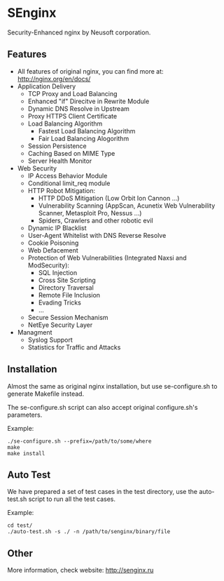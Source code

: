 SEnginx
=======
Security-Enhanced nginx by Neusoft corporation. 

Features
--------
* All features of original nginx, you can find more at: http://nginx.org/en/docs/
* Application Delivery
    * TCP Proxy and Load Balancing
    * Enhanced "if" Direcitve in Rewrite Module
    * Dynamic DNS Resolve in Upstream
    * Proxy HTTPS Client Certificate
    * Load Balancing Algorithm
        * Fastest Load Balancing Algorithm
        * Fair Load Balancing Alogorithm
    * Session Persistence
    * Caching Based on MIME Type
    * Server Health Monitor
* Web Security
    * IP Access Behavior Module
    * Conditional limit_req module
    * HTTP Robot Mitigation:
        * HTTP DDoS Mitigation (Low Orbit Ion Cannon ...)
        * Vulnerability Scanning (AppScan, Acunetix Web Vulnerability Scanner, Metasploit Pro, Nessus ...)
        * Spiders, Crawlers and other robotic evil
    * Dynamic IP Blacklist
    * User-Agent Whitelist with DNS Reverse Resolve
    * Cookie Poisoning
    * Web Defacement
    * Protection of Web Vulnerabilities (Integrated Naxsi and ModSecurity):
        * SQL Injection
        * Cross Site Scripting
        * Directory Traversal
        * Remote File Inclusion
        * Evading Tricks
        * ...
    * Secure Session Mechanism
    * NetEye Security Layer
* Managment
    * Syslog Support
    * Statistics for Traffic and Attacks

Installation
------------
Almost the same as original nginx installation, but use se-configure.sh to generate Makefile instead.

The se-configure.sh script can also accept original configure.sh's parameters.

Example:

    ./se-configure.sh --prefix=/path/to/some/where
    make
    make install


Auto Test
---------
We have prepared a set of test cases in the test directory, use the auto-test.sh script to run all the test cases.

Example:

    cd test/
    ./auto-test.sh -s ./ -n /path/to/senginx/binary/file


Other
-----
More information, check website: http://senginx.ru

